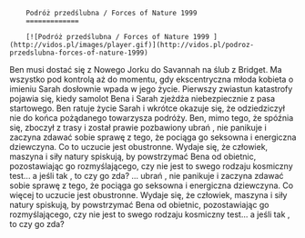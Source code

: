 
        Podróż przedślubna / Forces of Nature 1999 
        =============
        
        [![Podróż przedślubna / Forces of Nature 1999 ](http://vidos.pl/images/player.gif)](http://vidos.pl/podroz-przedslubna-forces-of-nature-1999)
        
        
 Ben musi dostać się z Nowego Jorku do Savannah na ślub z Bridget. Ma wszystko pod kontrolą aż do momentu, gdy ekscentryczna młoda kobieta o imieniu Sarah dosłownie wpada w jego życie. Pierwszy zwiastun katastrofy pojawia się, kiedy samolot Bena i Sarah zjeżdża niebezpiecznie z pasa startowego. Ben ratuje życie Sarah i wkrótce okazuje się, że odziedziczył nie do końca pożądanego towarzysza podróży. Ben, mimo tego, że spóźnia się, zboczył z trasy i został prawie pozbawiony ubrań , nie panikuje i zaczyna zdawać sobie sprawę z tego, że pociąga go seksowna i energiczna dziewczyna. Co  to uczucie jest obustronne. Wydaje się, że człowiek, maszyna i siły natury spiskują, by powstrzymać Bena od obietnic, pozostawiając go rozmyślającego, czy nie jest to swego rodzaju kosmiczny test... a jeśli tak , to czy go zda?   ... ubrań , nie panikuje i zaczyna zdawać sobie sprawę z tego, że pociąga go seksowna i energiczna dziewczyna. Co więcej to uczucie jest obustronne. Wydaje się, że człowiek, maszyna i siły natury spiskują, by powstrzymać Bena od obietnic, pozostawiając go rozmyślającego, czy nie jest to swego rodzaju kosmiczny test... a jeśli tak , to czy go zda?
    